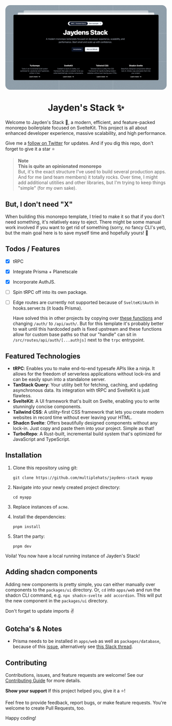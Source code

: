 <p align="center">
 <img align="center" src="https://github.com/multiplehats/jaydens-stack/blob/main/apps/web/static/opengraph.png" />
 <h1 align="center">
  Jayden's Stack ✨
 </h1>
</p>

Welcome to Jayden's Stack 👋, a modern, efficient, and feature-packed monorepo boilerplate focused on SvelteKit. This project is all about enhanced developer experience, massive scalability, and high performance.

Give me a [follow on Twitter](https://twitter.com/itschrisjayden) for updates. And if you dig this repo, don't forget to give it a star ⭐️

> **Note** <br> **This is quite an opinionated monorepo** <br> But, it's the exact structure I've used to build several production apps. And for me (and team members) it totally rocks. Over time, I might add additional utitilies and other libraries, but I'm trying to keep things "simple" (for my own sake).

## But, I don't need "X"
When building this monorepo template, I tried to make it so that if you don't need something, it's relatively easy to eject. There might be some manual work involved if you want to get rid of something (sorry, no fancy CLI's yet), but the main goal here is to save myself time and hopefully yours! 🎉

## Todos / Features

- [x] tRPC
- [x] Integrate Prisma + Planetscale
- [x] Incorporate AuthJS.
- [ ] Spin tRPC off into its own package.
- [ ] Edge routes are currently not supported because of `SvelteKitAuth` in hooks.server.ts (it loads Prisma).

  Have solved this in other projects by copying over [these functions](https://github.com/nextauthjs/next-auth/blob/50a88bb8783b3d81b29a567bf680a6fc6dcd6573/packages/frameworks-sveltekit/src/lib/client.ts#L37) and changing `/auth/` to `/api/auth/`. But for this template it's probably better to wait until this hardcoded path is fixed upstream and these functions allow for custom base paths so that our "handle" can sit in `/src/routes/api/auth/[...authjs]` next to the `trpc` entrypoint.

## Featured Technologies
- **tRPC**: Enables you to make end-to-end typesafe APIs like a ninja. It allows for the freedom of serverless applications without lock-ins and can be easily spun into a standalone server.
- **TanStack Query**: Your utility belt for fetching, caching, and updating asynchronous data. Its integration with tRPC and SvelteKit is just flawless.
- **SvelteKit**: A UI framework that's built on Svelte, enabling you to write stunningly concise components.
- **Tailwind CSS**: A utility-first CSS framework that lets you create modern websites in record time without ever leaving your HTML.
- **Shadcn Svelte**: Offers beautifully designed components without any lock-in. Just copy and paste them into your project. Simple as that!
- **TurboRepo**: A Rust-built, incremental build system that's optimized for JavaScript and TypeScript.

## Installation
1. Clone this repository using git:
   ```
   git clone https://github.com/multiplehats/jaydens-stack myapp
   ```
2. Navigate into your newly created project directory:
   ```
   cd myapp
   ```
3. Replace instances of `acme`.
4. Install the dependencies:
    ```
    pnpm install
    ```

5. Start the party:
    ```
    pnpm dev
    ```
Voila! You now have a local running instance of Jayden's Stack!

## Adding shadcn components

Adding new components is pretty simple, you can either manually over components to the `packages/ui` directory. Or, `cd` into `apps/web` and run the shadcn CLI command, e.g. `npx shadcn-svelte add accordion`. This will put the new component in the `packages/ui` directory.

Don't forget to update imports ✌️

## Gotcha's & Notes

- Prisma needs to be installed in `apps/web` as well as `packages/database`, because of this [issue](https://github.com/prisma/prisma/issues/6603), alternatively see [this Slack thread](https://prisma.slack.com/archives/CA491RJH0/p1677500075237659).

## Contributing
Contributions, issues, and feature requests are welcome! See our [Contributing Guide](CONTRIBUTING.md) for more details.

**Show your support**
If this project helped you, give it a ⭐️!

Feel free to provide feedback, report bugs, or make feature requests. You're welcome to create Pull Requests, too.

Happy coding!
